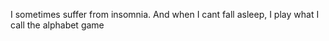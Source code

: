 I sometimes suffer from insomnia. And when I cant fall asleep, I play what I call the alphabet game
